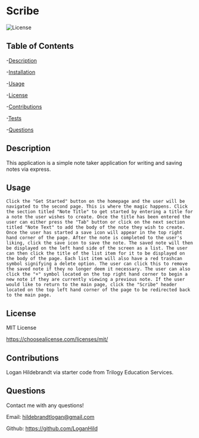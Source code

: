   # Scribe

  ![License](https://img.shields.io/badge/license-MITLicense-success?style=plastic&logo=appveyor)

  ## Table of Contents
  -[Description](#description)

  -[Installation](#installation)

  -[Usage](#usage)

  -[License](#license)

  -[Contributions](#contributions)

  -[Tests](#tests)

  -[Questions](#questions)


  ## Description
  This application is a simple note taker application for writing and saving notes via express.

  ## Usage
    Click the "Get Started" button on the homepage and the user will be navigated to the second page. This is where the magic happens. Click the section titled "Note Title" to get started by entering a title for a note the user wishes to create. Once the title has been entered the user can either press the "Tab" button or click on the next section titled "Note Text" to add the body of the note they wish to create. Once the user has started a save icon will appear in the top right hand corner of the page. After the note is completed to the user's liking, click the save icon to save the note. The saved note will then be displayed on the left hand side of the screen as a list. The user can then click the title of the list item for it to be displayed on the body of the page. Each list item will also have a red trashcan symbol signifying a delete option. The user can click this to remove the saved note if they no longer deem it necessary. The user can also click the "+" symbol located on the top right hand corner to begin a new note if they are currently viewing a previous note. If the user would like to return to the main page, click the "Scribe" header located on the top left hand corner of the page to be redirected back to the main page. 

  ## License
 
  MIT License

  <https://choosealicense.com/licenses/mit/>

  ## Contributions
  Logan Hildebrandt via starter code from Trilogy Education Services.

  ## Questions
  Contact me with any questions!

  Email: <hildebrandtlogan@gmail.com>

  Github: <https://github.com/LoganHild>
